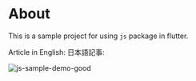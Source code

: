 # About
This is a sample project for using `js` package in flutter.

Article in English:
日本語記事: 

![js-sample-demo-good](https://user-images.githubusercontent.com/44666053/196717617-f5217c1f-8f27-42cf-a488-ef7ce60b2e34.gif)
